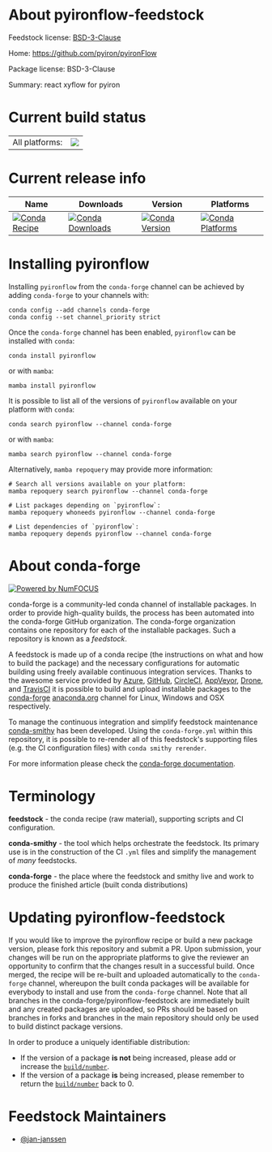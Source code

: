 About pyironflow-feedstock
==========================

Feedstock license: [BSD-3-Clause](https://github.com/conda-forge/pyironflow-feedstock/blob/main/LICENSE.txt)

Home: https://github.com/pyiron/pyironFlow

Package license: BSD-3-Clause

Summary: react xyflow for pyiron

Current build status
====================


<table><tr><td>All platforms:</td>
    <td>
      <a href="https://dev.azure.com/conda-forge/feedstock-builds/_build/latest?definitionId=23730&branchName=main">
        <img src="https://dev.azure.com/conda-forge/feedstock-builds/_apis/build/status/pyironflow-feedstock?branchName=main">
      </a>
    </td>
  </tr>
</table>

Current release info
====================

| Name | Downloads | Version | Platforms |
| --- | --- | --- | --- |
| [![Conda Recipe](https://img.shields.io/badge/recipe-pyironflow-green.svg)](https://anaconda.org/conda-forge/pyironflow) | [![Conda Downloads](https://img.shields.io/conda/dn/conda-forge/pyironflow.svg)](https://anaconda.org/conda-forge/pyironflow) | [![Conda Version](https://img.shields.io/conda/vn/conda-forge/pyironflow.svg)](https://anaconda.org/conda-forge/pyironflow) | [![Conda Platforms](https://img.shields.io/conda/pn/conda-forge/pyironflow.svg)](https://anaconda.org/conda-forge/pyironflow) |

Installing pyironflow
=====================

Installing `pyironflow` from the `conda-forge` channel can be achieved by adding `conda-forge` to your channels with:

```
conda config --add channels conda-forge
conda config --set channel_priority strict
```

Once the `conda-forge` channel has been enabled, `pyironflow` can be installed with `conda`:

```
conda install pyironflow
```

or with `mamba`:

```
mamba install pyironflow
```

It is possible to list all of the versions of `pyironflow` available on your platform with `conda`:

```
conda search pyironflow --channel conda-forge
```

or with `mamba`:

```
mamba search pyironflow --channel conda-forge
```

Alternatively, `mamba repoquery` may provide more information:

```
# Search all versions available on your platform:
mamba repoquery search pyironflow --channel conda-forge

# List packages depending on `pyironflow`:
mamba repoquery whoneeds pyironflow --channel conda-forge

# List dependencies of `pyironflow`:
mamba repoquery depends pyironflow --channel conda-forge
```


About conda-forge
=================

[![Powered by
NumFOCUS](https://img.shields.io/badge/powered%20by-NumFOCUS-orange.svg?style=flat&colorA=E1523D&colorB=007D8A)](https://numfocus.org)

conda-forge is a community-led conda channel of installable packages.
In order to provide high-quality builds, the process has been automated into the
conda-forge GitHub organization. The conda-forge organization contains one repository
for each of the installable packages. Such a repository is known as a *feedstock*.

A feedstock is made up of a conda recipe (the instructions on what and how to build
the package) and the necessary configurations for automatic building using freely
available continuous integration services. Thanks to the awesome service provided by
[Azure](https://azure.microsoft.com/en-us/services/devops/), [GitHub](https://github.com/),
[CircleCI](https://circleci.com/), [AppVeyor](https://www.appveyor.com/),
[Drone](https://cloud.drone.io/welcome), and [TravisCI](https://travis-ci.com/)
it is possible to build and upload installable packages to the
[conda-forge](https://anaconda.org/conda-forge) [anaconda.org](https://anaconda.org/)
channel for Linux, Windows and OSX respectively.

To manage the continuous integration and simplify feedstock maintenance
[conda-smithy](https://github.com/conda-forge/conda-smithy) has been developed.
Using the ``conda-forge.yml`` within this repository, it is possible to re-render all of
this feedstock's supporting files (e.g. the CI configuration files) with ``conda smithy rerender``.

For more information please check the [conda-forge documentation](https://conda-forge.org/docs/).

Terminology
===========

**feedstock** - the conda recipe (raw material), supporting scripts and CI configuration.

**conda-smithy** - the tool which helps orchestrate the feedstock.
                   Its primary use is in the construction of the CI ``.yml`` files
                   and simplify the management of *many* feedstocks.

**conda-forge** - the place where the feedstock and smithy live and work to
                  produce the finished article (built conda distributions)


Updating pyironflow-feedstock
=============================

If you would like to improve the pyironflow recipe or build a new
package version, please fork this repository and submit a PR. Upon submission,
your changes will be run on the appropriate platforms to give the reviewer an
opportunity to confirm that the changes result in a successful build. Once
merged, the recipe will be re-built and uploaded automatically to the
`conda-forge` channel, whereupon the built conda packages will be available for
everybody to install and use from the `conda-forge` channel.
Note that all branches in the conda-forge/pyironflow-feedstock are
immediately built and any created packages are uploaded, so PRs should be based
on branches in forks and branches in the main repository should only be used to
build distinct package versions.

In order to produce a uniquely identifiable distribution:
 * If the version of a package **is not** being increased, please add or increase
   the [``build/number``](https://docs.conda.io/projects/conda-build/en/latest/resources/define-metadata.html#build-number-and-string).
 * If the version of a package **is** being increased, please remember to return
   the [``build/number``](https://docs.conda.io/projects/conda-build/en/latest/resources/define-metadata.html#build-number-and-string)
   back to 0.

Feedstock Maintainers
=====================

* [@jan-janssen](https://github.com/jan-janssen/)

